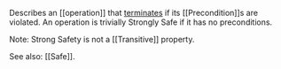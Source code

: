 Describes an [[operation]] that [terminates](Termination.md) if its [[Precondition]]s are violated. An operation is trivially Strongly Safe if it has no preconditions. 

Note: Strong Safety is not a [[Transitive]] property.

See also: [[Safe]].